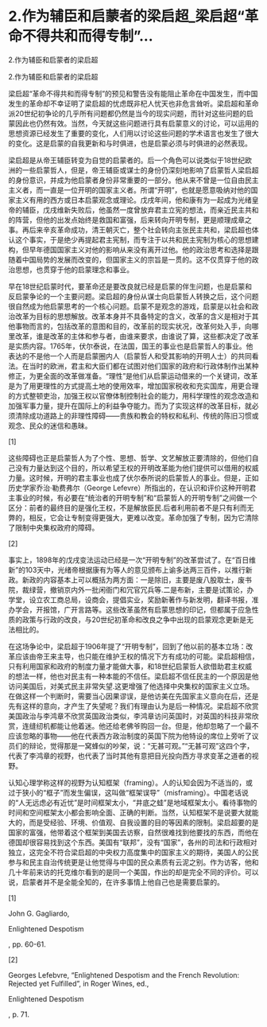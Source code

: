# 2.作为辅臣和启蒙者的梁启超_梁启超“革命不得共和而得专制”...

2.作为辅臣和启蒙者的梁启超

2.作为辅臣和启蒙者的梁启超

梁启超“革命不得共和而得专制”的预见和警告没有能阻止革命在中国发生，而中国发生的革命却不幸证明了梁启超的忧虑既非杞人忧天也非危言耸听。梁启超和革命派20世纪初争论的几乎所有问题都仍然是当今的现实问题，而针对这些问题的启蒙因此也仍然有效。当然，今天就这些问题进行具有启蒙意义的讨论，可以运用的思想资源已经发生了重要的变化，人们用以讨论这些问题的学术语言也发生了很大的变化。这是启蒙的自我更新和与时俱进，也是启蒙必须与时俱进的必然表现。

梁启超是从帝王辅臣转变为自觉的启蒙者的。后一个角色可以说类似于18世纪欧洲的一些启蒙哲人，但是，帝王辅臣或谋士的身份仍深刻地影响了启蒙哲人梁启超的身份意识，并成为他启蒙者身份非常重要的一部分。他从来不曾是一位自由民主主义者，而一直是一位开明的国家主义者。所谓“开明”，也就是愿意吸纳对他的国家主义有用的西方或日本启蒙观念或理论。戊戌年间，他和康有为一起成为光绪皇帝的辅臣，戊戌维新失败后，他虽然一度曾放弃君主立宪的想法，而亲近民主共和的阵营，但他的出发点始终是救国和富强，后来转向开明专制，更是顺理成章之事。再后来辛亥革命成功，清王朝灭亡，整个社会转向主张民主共和，梁启超也体认这个事实，于是绝少再提起君主宪制，而专注于以共和民主宪制为核心的思想建构，但早年德国国家主义对他的影响从来没有离开过他。他的政治思考和选择是跟随着中国局势的发展而改变的，但国家主义的宗旨是一贯的。这不仅贯穿于他的政治思想，也贯穿于他的启蒙理念和事业。

早在18世纪启蒙时代，要革命还是要改良就已经是启蒙的伴生问题，也是启蒙和反启蒙争论的一个主要问题。梁启超的身份从谋士向启蒙哲人转换之后，这个问题很自然成为他启蒙思考的一个核心问题。启蒙不是观念的游戏，启蒙是以社会和政治改革为目标的思想解放。改革本身并不具备特定的含义，改革的含义是相对于其他事物而言的，包括改革的意图和目的，改革前的现实状况，改革何处入手，向哪里改革，谁是改革的主体和参与者，由谁来要求，由谁说了算，这些都决定了改革是实质内容。1765年，伏尔泰说，在法国，国王的事业也是启蒙哲人的事业。他表达的不是他一个人而是启蒙圈内人（启蒙哲人和受其影响的开明人士）的共同看法。在当时的欧洲，君主和大臣们都在试图对他们国家的政府和行政体制作出某种修正，为更全面的改革做准备。“理性”是他们从启蒙运动借来的一个关键词，改革是为了用更理性的方式提高土地的使用效率，增加国家税收和充实国库，用更合理的方式整顿吏治，加强王权以官僚体制控制社会的能力，用科学理性的观念改造和加强军事力量，提升在国际上的利益争夺能力。而为了实现这样的改革目标，就必须清除成功道路上的非理性障碍——贵族和教会的特权和私利、传统的陈旧习惯或观念、民众的迷信和愚昧。

[1]

这些障碍也正是启蒙哲人为了个性、思想、哲学、文艺解放正要清除的，但他们自己没有力量达到这个目的，所以希望王权的开明改革能为他们提供可以借用的权威力量。这时候，开明的君主事业也成了伏尔泰所说的启蒙哲人的事业。但是，正如历史学家乔治·勒费弗尔（George Lefevre）所指出的，在认识和评价这种开明君主事业的时候，有必要在“统治者的开明专制”和“启蒙哲人的开明专制”之间做一个区分：前者的最终目的是强化王权，不是解放臣民.后者利用前者不是只有利而无弊的，相反，它会让专制变得更强大，更难以改变。革命加强了专制，因为它清除了限制中央集权政府的障碍。

[2]

事实上，1898年的戊戌变法运动已经是一次“开明专制”的改革尝试了。在“百日维新”的103天中，光绪帝根据康有为等人的意见颁布上谕多达两三百件，以推行新政。新政的内容基本上可以概括为两方面：一是除旧，主要是废八股取士，废书院，裁绿营，撤销京内外一批闲衙门和冗官冗兵等.二是布新，主要是试策论，办学堂，设立农工商总局，设商会，提倡实业，奖励新著作与新发明，翻译书报，准办学会，开报馆，广开言路等。这些改革虽然有启蒙思想的印记，但都属于应急性质的政策与行政的改良，与20世纪初革命和改良之争中出现的启蒙观念更新是无法相比的。

在这场争论中，梁启超于1906年提了“开明专制”，回到了他以前的基本立场：改革应该由帝王来主导，也只能在维护王权的情况下方有成功的可能。梁启超相信，只有利用国家和政府的制度力量才能做大事，和18世纪启蒙哲人欲借助君主权威的想法一样，他也对民主有一种本能的不信任。梁启超不信任民主的一个原因是他访问美国后，对美式民主非常失望.这更增强了他选择中央集权的国家主义立场。在做这样一个判断时，需要当心因果谬误，是他访美在先国家主义意向在后，还是先有这样的意向，才产生了失望呢？我们有理由认为是后一种情况。梁启超不欣赏美国政治与李鸿章不欣赏英国政治类似，李鸿章访问英国时，对英国的科技非常欣赏，连缝纫机都能让他着迷。他还给老佛爷购回一台。但是，他却忽略了一个最不应该忽略的事物——他在代表西方政治制度的英国下院为他特设的席位上旁听了议员们的辩论，觉得那是一窝蜂似的吵架，说：“无甚可观。”“无甚可观”这四个字，代表了李鸿章的视野，也代表了当时其他有意把目光投向西方寻求变革之道者的视野。

认知心理学称这样的视野为认知框架（framing）。人的认知会因为不适当的，或过于狭小的“框子”而发生偏误，这叫做“框架误导”（misframing）。中国老话说的“人无远虑必有近忧”是时间框架太小，“井底之蛙”是地域框架太小。看待事物的时间和空间框架太小都会影响全面、正确的判断。当然，认知框架不是说要大就能大的，而是受经验、环境、价值观、自我设置的目的等因素的限制。梁启超要的是国家的富强，他带着这个框架到美国去访察，自然很难找到他要找的东西，而他在德国却很容易找到这个东西。美国有“联邦”，没有“国家”，各州的司法和行政相对独立，这完全不符合梁启超的中央权力高度集中的国家主义的期待，美国人的公民参与和民主自治传统更是让他觉得与中国的民众素质有云泥之别。作为访客，他和几十年前来访的托克维尔看到的是同一个美国，作出的却是完全不同的评价。可以说，启蒙者并不是全能全知的，在许多事情上他自己也是需要启蒙的。

[1]

John G. Gagliardo,

Enlightened Despotism

, pp. 60-61.

[2]

Georges Lefebvre, “Enlightened Despotism and the French Revolution: Rejected yet Fulfilled”, in Roger Wines, ed.,

Enlightened Despotism

, p. 71.